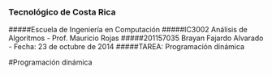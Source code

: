 ### Tecnológico de Costa Rica
#####Escuela de Ingeniería en Computación
#####IC3002 Análisis de Algoritmos - Prof. Mauricio Rojas
#####201157035 Brayan Fajardo Alvarado - Fecha: 23 de octubre de 2014
#####TAREA: Programación dinámica


#Programación dinámica

